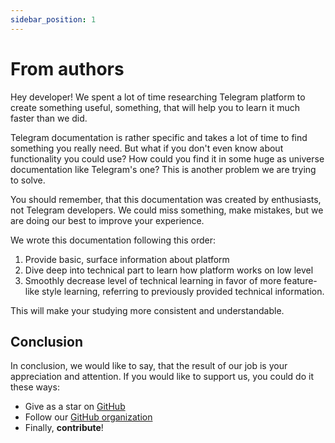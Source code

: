 ```yaml
---
sidebar_position: 1
---
```


# From authors

Hey developer! We spent a lot of time researching Telegram platform to create
something useful, something, that will help you to learn it much faster than we
did.

Telegram documentation is rather specific and takes a lot of time to find
something you really need. But what if you don't even know about functionality
you could use? How could you find it in some huge as universe documentation like
Telegram's one? This is another problem we are trying to solve.

You should remember, that this documentation was created by enthusiasts, not
Telegram developers. We could miss something, make mistakes, but we are doing
our best to improve your experience.

We wrote this documentation following this order:

1. Provide basic, surface information about platform
2. Dive deep into technical part to learn how platform works on low level
3. Smoothly decrease level of technical learning in favor of more feature-like
   style learning, referring to previously provided technical information.

This will make your studying more consistent and understandable.

## Conclusion

In conclusion, we would like to say, that the result of our job is your
appreciation and attention. If you would like to support us, you could do it
these ways:

- Give as a star on [GitHub](https://github.com/Telegram-Web-Apps/twa)
- Follow our [GitHub organization](https://github.com/Telegram-Web-Apps)
- Finally, **contribute**!